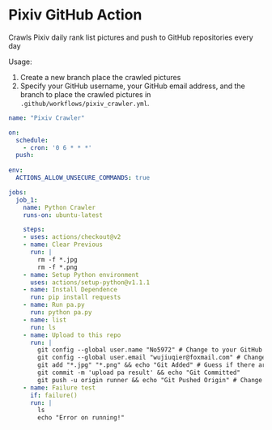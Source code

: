 # Pixiv GitHub Action
Crawls Pixiv daily rank list pictures and push to GitHub repositories every day

Usage: 
1. Create a new branch place the crawled pictures
2. Specify your GitHub username, your GitHub email address, and the branch to place the crawled pictures in ```.github/workflows/pixiv_crawler.yml```.
```yaml
name: "Pixiv Crawler"

on:
  schedule:
    - cron: '0 6 * * *'  
  push:
  
env:
  ACTIONS_ALLOW_UNSECURE_COMMANDS: true

jobs:
  job_1:
    name: Python Crawler
    runs-on: ubuntu-latest

    steps:
    - uses: actions/checkout@v2
    - name: Clear Previous
      run: |
        rm -f *.jpg
        rm -f *.png
    - name: Setup Python environment
      uses: actions/setup-python@v1.1.1 
    - name: Install Dependence
      run: pip install requests
    - name: Run pa.py
      run: python pa.py
    - name: list
      run: ls
    - name: Upload to this repo
      run: |
        git config --global user.name "No5972" # Change to your GitHub user name
        git config --global user.email "wujiuqier@foxmail.com" # Change to your GitHub email address
        git add "*.jpg" "*.png" && echo "Git Added" # Guess if there are any other types of pictures - Ref: https://stackoverflow.com/questions/25083290/git-add-error-unknown-switch
        git commit -m 'upload pa result' && echo "Git Committed"
        git push -u origin runner && echo "Git Pushed Origin" # Change to your branch to place crawled pictures
    - name: Failure test
      if: failure()
      run: | 
        ls
        echo "Error on running!"
```
